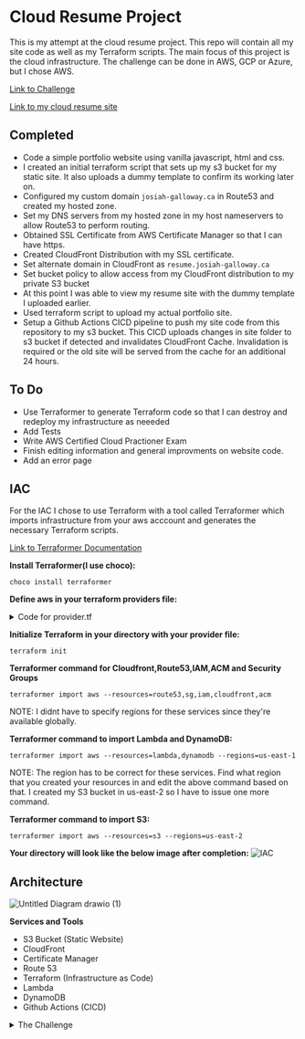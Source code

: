 # Cloud Resume Project 

This is my attempt at the cloud resume project. This repo will contain all my site code as well as my Terraform scripts. The main focus of this project is the cloud infrastructure. The challenge can be done in AWS, GCP or Azure, but I chose AWS. 

[Link to Challenge](https://cloudresumechallenge.dev/docs/the-challenge/aws/)

[Link to my cloud resume site](https://resume.josiah-galloway.ca/)

## Completed 

- Code a simple portfolio website using vanilla javascript, html and css.
- I created an initial terraform script that sets up my s3 bucket for my static site. It also uploads a dummy template to confirm its working later on.
- Configured my custom domain ``josiah-galloway.ca`` in Route53 and created my hosted zone.
- Set my DNS servers from my hosted zone in my host nameservers to allow Route53 to perform routing.
- Obtained SSL Certificate from AWS Certificate Manager so that I can have https.
- Created CloudFront Distribution with my SSL certificate.
- Set alternate domain in CloudFront as ``resume.josiah-galloway.ca``
- Set bucket policy to allow access from my CloudFront distribution to my private S3 bucket
- At this point I was able to view my resume site with the dummy template I uploaded earlier.
- Used terraform script to upload my actual portfolio site.
- Setup a Github Actions CICD pipeline to push my site code from this repository to my s3 bucket. This CICD uploads changes in site folder to s3 bucket if detected and invalidates CloudFront Cache. Invalidation is required or the old site will be served from the cache for an additional 24 hours. 


## To Do

- Use Terraformer to generate Terraform code so that I can destroy and redeploy my infrastructure as neeeded
- Add Tests
- Write AWS Certified Cloud Practioner Exam
- Finish editing information and general improvments on website code.
- Add an error page 


## IAC

For the IAC I chose to use Terraform with a tool called Terraformer which imports infrastructure from your aws acccount and generates the necessary Terraform scripts.

[Link to Terraformer Documentation](https://github.com/GoogleCloudPlatform/terraformer)


**Install Terraformer(I use choco):**

`choco install terraformer`                                                                  

**Define aws in your terraform providers file:**

<details>
  <summary>Code for provider.tf</summary>

```
terraform {
 required_providers {
   aws = {
     source  = "hashicorp/aws"
     version = "~> 3.25"
   }
 }
}
 
provider "aws" {
 profile = "default"
}



```
</details>

**Initialize Terraform in your directory with your provider file:**

`terraform init`

**Terraformer command for Cloudfront,Route53,IAM,ACM and Security Groups**

`terraformer import aws --resources=route53,sg,iam,cloudfront,acm`

NOTE: I didnt have to specify regions for these services since they're available globally. 


**Terraformer command to import Lambda and DynamoDB:**


`terraformer import aws --resources=lambda,dynamodb --regions=us-east-1 `

NOTE: The region has to be correct for these services. Find what region that you created your resources in and edit the above command based on that. I created my S3 bucket in us-east-2 so I have to issue one more command.


**Terraformer command to import S3:**

`terraformer import aws --resources=s3 --regions=us-east-2`

**Your directory will look like the below image after completion:**
![IAC](https://github.com/josiah34/cloud-resume-challenge/assets/25124463/c036c5c1-b168-4890-a733-f048b52c7662)



## Architecture 


![Untitled Diagram drawio (1)](https://github.com/josiah34/cloud-resume-challenge/assets/25124463/a6483fbe-a483-4561-9a9f-469672143cb0)





**Services and Tools**
- S3 Bucket (Static Website)
- CloudFront
- Certificate Manager
- Route 53
- Terraform (Infrastructure as Code)
- Lambda
- DynamoDB
- Github Actions (CICD)


<details>

<summary>The Challenge</summary>

1. Certification
Your resume needs to have the AWS Cloud Practitioner certification on it. This is an introductory certification that orients you on the industry-leading AWS cloud – if you have a more advanced AWS cert, that’s fine but not expected. You can sit this exam online for $100 USD. A Cloud Guru offers exam prep resources.

2. HTML
Your resume needs to be written in HTML. Not a Word doc, not a PDF. Here is an example of what I mean.

3. CSS
Your resume needs to be styled with CSS. No worries if you’re not a designer – neither am I. It doesn’t have to be fancy. But we need to see something other than raw HTML when we open the webpage.

4. Static Website
Your HTML resume should be deployed online as an Amazon S3 static website. Services like Netlify and GitHub Pages are great and I would normally recommend them for personal static site deployments, but they make things a little too abstract for our purposes here. Use S3.

5. HTTPS
The S3 website URL should use HTTPS for security. You will need to use Amazon CloudFront to help with this.

6. DNS
Point a custom DNS domain name to the CloudFront distribution, so your resume can be accessed at something like my-c00l-resume-website.com. You can use Amazon Route 53 or any other DNS provider for this. A domain name usually costs about ten bucks to register.

7. Javascript
Your resume webpage should include a visitor counter that displays how many people have accessed the site. You will need to write a bit of Javascript to make this happen. Here is a helpful tutorial to get you started in the right direction.

8. Database
The visitor counter will need to retrieve and update its count in a database somewhere. I suggest you use Amazon’s DynamoDB for this. (Use on-demand pricing for the database and you’ll pay essentially nothing, unless you store or retrieve much more data than this project requires.) Here is a great free course on DynamoDB.

9. API
Do not communicate directly with DynamoDB from your Javascript code. Instead, you will need to create an API that accepts requests from your web app and communicates with the database. I suggest using AWS’s API Gateway and Lambda services for this. They will be free or close to free for what we are doing.

10. Python
You will need to write a bit of code in the Lambda function; you could use more Javascript, but it would be better for our purposes to explore Python – a common language used in back-end programs and scripts – and its boto3 library for AWS. Here is a good, free Python tutorial.

11. Tests
You should also include some tests for your Python code. Here are some resources on writing good Python tests.

12. Infrastructure as Code
You should not be configuring your API resources – the DynamoDB table, the API Gateway, the Lambda function – manually, by clicking around in the AWS console. Instead, define them in an AWS Serverless Application Model (SAM) template and deploy them using the AWS SAM CLI. This is called “infrastructure as code” or IaC. It saves you time in the long run.

Note: A more broadly applicable and commonly-used IaC tool in the industry is Terraform. It’s a little less straightforward to use than SAM for an AWS serverless API, but many people prefer to use it for their project anyway. If you want to use Terraform instead of SAM, follow this guide.

13. Source Control
You do not want to be updating either your back-end API or your front-end website by making calls from your laptop, though. You want them to update automatically whenever you make a change to the code. (This is called continuous integration and deployment, or CI/CD.) Create a GitHub repository for your backend code.

14. CI/CD (Back end)
Set up GitHub Actions such that when you push an update to your Serverless Application Model template or Python code, your Python tests get run. If the tests pass, the SAM application should get packaged and deployed to AWS.

15. CI/CD (Front end)
Create a second GitHub repository for your website code. Create GitHub Actions such that when you push new website code, the S3 bucket automatically gets updated. (You may need to invalidate your CloudFront cache in the code as well.) Important note: DO NOT commit AWS credentials to source control! Bad hats will find them and use them against you.

</details>



